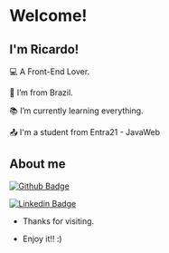 # Welcome!

 

## I'm Ricardo!

 

:computer: A Front-End Lover.

:house_with_garden: I’m from Brazil.

:books: I’m currently learning everything.

:outbox_tray: I'm a student from Entra21 - JavaWeb

 

## About me

[![Github Badge](https://img.shields.io/badge/-Github-000?style=flat-square&logo=Github&logoColor=white&link=https://github.com/RicardoNatal)](https://github.com/RicardoNatal)

[![Linkedin Badge](https://img.shields.io/badge/-LinkedIn-blue?style=flat-square&logo=Linkedin&logoColor=white&link=https://www.linkedin.com/in/ricardo-natal-schvambach-780986212/)](https://www.linkedin.com/in/ricardo-natal-schvambach-780986212/)



- Thanks for visiting.

- Enjoy it!! :)
